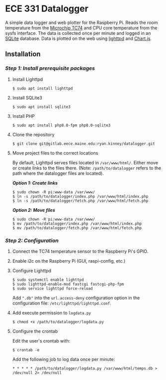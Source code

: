 # ECE 331 Datalogger
A simple data logger and web plotter for the Raspberry Pi. Reads the room temperature from the [Microchip TC74](https://www.microchip.com/en-us/product/TC74) and CPU core temperature from the sysfs interface. The data is collected once per minute and logged in an [SQLite](https://www.sqlite.org/) database. Data is plotted on the web using [lighttpd](https://www.lighttpd.net/) and [Chart.js](https://www.chartjs.org/).

## Installation
### *Step 1: Install prerequisite packages*
1. Install Lighttpd
	```
	$ sudo apt install lighttpd
	```
2. Install SQLite3
	```
	$ sudo apt install sqlite3
	```
3. Install PHP
	```
	$ sudo apt install php8.0-fpm php8.0-sqlite3
	```
4. Clone the repository
	```
	$ git clone git@gitlab.eece.maine.edu:ryan.kinney/datalogger.git
	```
5. Move project files to the correct locations

	By default, Lighttpd serves files located in `/var/www/html/`. Either move or create links to the files there. (Note: `/path/to/datalogger` refers to the path where the datalogger files are located).

	***Option 1: Create links***
	```
	$ sudo chown -R pi:www-data /var/www/
	$ ln -s /path/to/datalogger/index.php /var/www/html/index.php
	$ ln -s /path/to/datalogger/fetch.php /var/www/html/fetch.php
	```
	***Option 2: Move files***
	```
	$ sudo chown -R pi:www-data /var/www/
	$ mv /path/to/datalogger/index.php /var/www/html/index.php
	$ mv /path/to/datalogger/fetch.php /var/www/html/fetch.php
	```

### *Step 2: Configuration*
1. Connect the TC74 temperature sensor to the Raspberry Pi's GPIO.
2. Enable i2c on the Raspberry Pi (GUI, raspi-config, etc.)
2. Configure Lighttpd
	```
	$ sudo systemctl enable lighttpd
	$ sudo lighttpd-enable-mod fastcgi fastcgi-php-fpm
	$ sudo service lighttpd force-reload
	```
	Add `".db"` into the `url.access-deny` configuration option in the configuration file: `/etc/lighttpd/lighttpd.conf`.
3. Add execute permission to `logdata.py`
	```
	$ chmod +x /path/to/datalogger/logdata.py
	```
4. Configure the crontab

	Edit the user's crontab with:
	```
	$ crontab -e
	```
	Add the following job to log data once per minute:
	```
	* * * * * /path/to/datalogger/logdata.py /var/www/html/temps.db > /dev/null 2> /dev/null
	```
